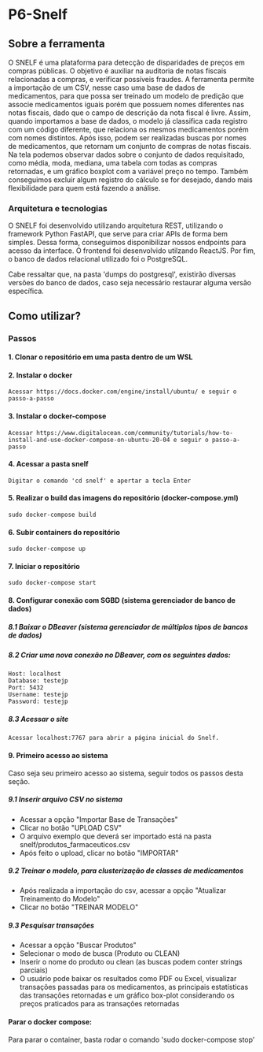 # P6-Snelf

## Sobre a ferramenta

O SNELF é uma plataforma para detecção de disparidades de preços em compras públicas. O objetivo é auxiliar na auditoria de notas fiscais relacionadas a compras, e verificar possíveis fraudes. A ferramenta permite a importação de um CSV, nesse caso uma base de dados de medicamentos, para que possa ser treinado um modelo de predição que associe medicamentos iguais porém que possuem nomes diferentes nas notas fiscais, dado que o campo de descrição da nota fiscal é livre.
Assim, quando importamos a base de dados, o modelo já classifica cada registro com um código diferente, que relaciona os mesmos medicamentos porém com nomes distintos. Após isso, podem ser realizadas buscas por nomes de medicamentos, que retornam um conjunto de compras de notas fiscais. Na tela podemos observar dados sobre o conjunto de dados requisitado, como média, moda, mediana, uma tabela com todas as compras retornadas, e um gráfico boxplot com a variável preço no tempo. Também conseguimos excluir algum registro do cálculo se for desejado, dando mais flexibilidade para quem está fazendo a análise.

### Arquitetura e tecnologias
O SNELF foi desenvolvido utilizando arquitetura REST, utilizando o framework Python FastAPI, que serve para criar APIs de forma bem simples. Dessa forma, conseguimos disponibilizar nossos endpoints para acesso da interface. O frontend foi desenvolvido utilzando ReactJS. Por fim, o banco de dados relacional utilizado foi o PostgreSQL.

Cabe ressaltar que, na pasta 'dumps do postgresql', existirão diversas versões do banco de dados, caso seja necessário restaurar alguma versão específica.

## Como utilizar?

### Passos
#### 1. Clonar o repositório em uma pasta dentro de um WSL
#### 2. Instalar o docker
    Acessar https://docs.docker.com/engine/install/ubuntu/ e seguir o passo-a-passo
#### 3. Instalar o docker-compose
    Acessar https://www.digitalocean.com/community/tutorials/how-to-install-and-use-docker-compose-on-ubuntu-20-04 e seguir o passo-a-passo
#### 4. Acessar a pasta snelf
    Digitar o comando 'cd snelf' e apertar a tecla Enter
#### 5. Realizar o build das imagens do repositório (docker-compose.yml)
    sudo docker-compose build
#### 6. Subir containers do repositório
    sudo docker-compose up
#### 7. Iniciar o repositório
    sudo docker-compose start
#### 8. Configurar conexão com SGBD (sistema gerenciador de banco de dados)
##### 8.1 Baixar o DBeaver (sistema gerenciador de múltiplos tipos de bancos de dados)
##### 8.2 Criar uma nova conexão no DBeaver, com os seguintes dados:
    Host: localhost
    Database: testejp
    Port: 5432
    Username: testejp
    Password: testejp
##### 8.3 Acessar o site
    Acessar localhost:7767 para abrir a página inicial do Snelf.

#### 9. Primeiro acesso ao sistema
Caso seja seu primeiro acesso ao sistema, seguir todos os passos desta seção.
##### 9.1 Inserir arquivo CSV no sistema
- Acessar a opção "Importar Base de Transações"
- Clicar no botão "UPLOAD CSV"
- O arquivo exemplo que deverá ser importado está na pasta snelf/produtos_farmaceuticos.csv
- Após feito o upload, clicar no botão "IMPORTAR"

##### 9.2 Treinar o modelo, para clusterização de classes de medicamentos
- Após realizada a importação do csv, acessar a opção "Atualizar Treinamento do Modelo"
- Clicar no botão "TREINAR MODELO"

##### 9.3 Pesquisar transações
- Acessar a opção "Buscar Produtos"
- Selecionar o modo de busca (Produto ou CLEAN)
- Inserir o nome do produto ou clean (as buscas podem conter strings parciais)
- O usuário pode baixar os resultados como PDF ou Excel, visualizar transações passadas para os medicamentos, as principais estatísticas das transações retornadas e um gráfico box-plot considerando os preços praticados para as transações retornadas


#### Parar o docker compose:
Para parar o container, basta rodar o comando 'sudo docker-compose stop'
